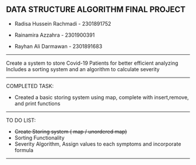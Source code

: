 DATA STRUCTURE ALGORITHM FINAL PROJECT
-----------------------------------------------------
- Radisa Hussein Rachmadi - 2301891752

- Rainamira Azzahra - 2301900391

- Rayhan Ali Darmawan - 2301891683
-----------------------------------------------------

Create a system to store Covid-19 Patients for better efficient analyzing
Includes a sorting system and an algorithm to calculate severity

------------------------------------------------------
COMPLETED TASK:

- Created a basic storing system using map, complete with insert,remove, and print functions

-----------------------------------------------------


TO DO LIST:

- ~~Create Storing system ( map / unordered map)~~
- Sorting Functionality
- Severity Algorithm, Assign values to each symptoms and incorporate formula

------------------------------------------------------
